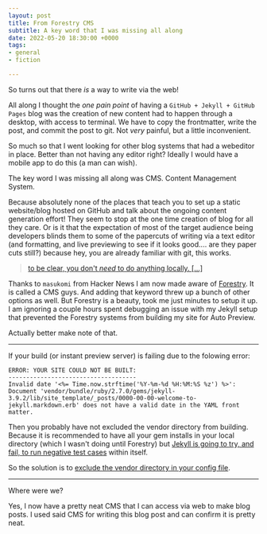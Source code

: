 ```yaml
---
layout: post
title: From Forestry CMS
subtitle: A key word that I was missing all along
date: 2022-05-20 18:30:00 +0000
tags:
- general
- fiction

---
```

So turns out that there _is_ a way to write via the web!

All along I thought the _one pain point_ of having a `GitHub + Jekyll + GitHub Pages` blog was the creation of new content had to happen through a desktop, with access to terminal. We have to copy the frontmatter, write the post, and commit the post to git. Not _very_ painful, but a little inconvenient.

So much so that I went looking for other blog systems that had a webeditor in place. Better than not having any editor right? Ideally I would have a mobile app to do this (a man can wish).

The key word I was missing all along was CMS. Content Management System.

Because absolutely none of the places that teach you to set up a static website/blog hosted on GitHub and talk about the ongoing content generation effort! They seem to stop at the one time creation of blog for all they care. Or is it that the expectation of most of the target audience being developers blinds them to some of the papercuts of writing via a text editor (and formatting, and live previewing to see if it looks good.... are they paper cuts still?) because hey, you are already familiar with git, this works.

> [to be clear, you don't _need_ to do anything locally. \[...\]](https://news.ycombinator.com/item?id=23312339&p=2#23316450 "It's possible to use static blogs without touching your site")

Thanks to `masukomi` from Hacker News I am now made aware of [Forestry](https://forestry.io/ "It is a CMS"). It is called a CMS guys. And adding that keyword threw up a bunch of other options as well. But Forestry is a beauty, took me just minutes to setup it up. I am ignoring a couple hours spent debugging an issue with my Jekyll setup that prevented the Forestry systems from building my site for Auto Preview.

Actually better make note of that.

***

If your build (or instant preview server) is failing due to the folowing error:

    ERROR: YOUR SITE COULD NOT BE BUILT:
    ------------------------------------
    Invalid date '<%= Time.now.strftime('%Y-%m-%d %H:%M:%S %z') %>': Document 'vendor/bundle/ruby/2.7.0/gems/jekyll-3.9.2/lib/site_template/_posts/0000-00-00-welcome-to-jekyll.markdown.erb' does not have a valid date in the YAML front matter.

Then you probably have not excluded the vendor directory from building. Because it is recommended to have all your gem installs in your local directory (which I wasn't doing until Forestry) but [Jekyll is going to try, and fail, to run negative test cases](https://github.com/jekyll/jekyll/issues/2938#issuecomment-131456094) within itself.

So the solution is to [exclude the vendor directory in your config file](https://github.com/jekyll/jekyll/issues/2938#issuecomment-56237068).

***

Where were we?

Yes, I now have a pretty neat CMS that I can access via web to make blog posts. I used said CMS for writing this blog post and can confirm it is pretty neat.
